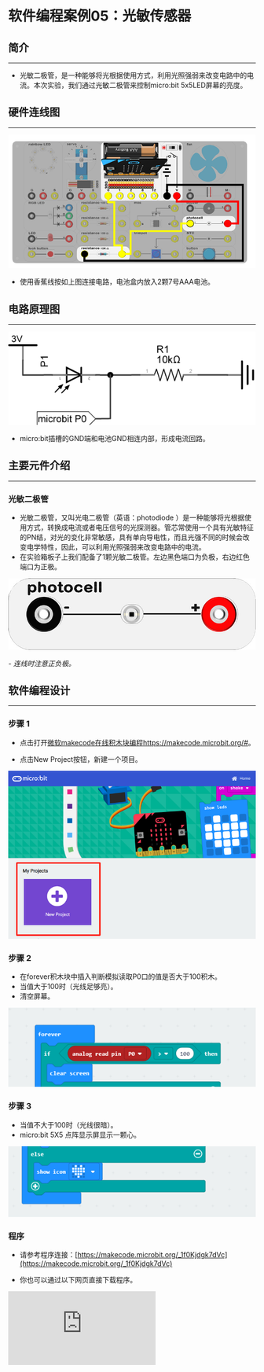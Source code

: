 # 软件编程案例05：光敏传感器

## 简介 ##
---
- 光敏二极管，是一种能够将光根据使用方式，利用光照强弱来改变电路中的电流。本次实验，我们通过光敏二极管来控制micro:bit 5x5LED屏幕的亮度。

## 硬件连线图 ##
---
![](./images/YlThssw.png)

- 使用香蕉线按如上图连接电路，电池盒内放入2颗7号AAA电池。

## 电路原理图 ##
---
![](./images/Baf6k1C.png)

- micro:bit插槽的GND端和电池GND相连内部，形成电流回路。

## 主要元件介绍 ##
---
### 光敏二极管 ###
- 光敏二极管，又叫光电二极管（英语：photodiode ）是一种能够将光根据使用方式，转换成电流或者电压信号的光探测器。管芯常使用一个具有光敏特征的PN结，对光的变化非常敏感，具有单向导电性，而且光强不同的时候会改变电学特性，因此，可以利用光照强弱来改变电路中的电流。
- 在实验箱板子上我们配备了1颗光敏二极管。左边黑色端口为负极，右边红色端口为正极。

![](./images/E1kmQUI.jpg)

*- 连线时注意正负极。*

## 软件编程设计
---
### 步骤 1

- 点击打开[微软makecode在线积木块编程https://makecode.microbit.org/#](https://makecode.microbit.org/#)。

- 点击New Project按钮，新建一个项目。

![](./images/t34k5Zb.png)

### 步骤 2

- 在forever积木块中插入判断模拟读取P0口的值是否大于100积木。
- 当值大于100时（光线足够亮）。
- 清空屏幕。

![](./images/Ll1nPCC.png)

### 步骤 3

- 当值不大于100时（光线很暗）。
- micro:bit 5X5 点阵显示屏显示一颗心。

![](./images/5WMWzWe.png)

### 程序

- 请参考程序连接：[https://makecode.microbit.org/_1f0Kjdgk7dVc](https://makecode.microbit.org/_1f0Kjdgk7dVc)

- 你也可以通过以下网页直接下载程序。



<div
    style={{
        position: 'relative',
        paddingBottom: '60%',
        overflow: 'hidden',
    }}
>
    <iframe
        src="https://makecode.microbit.org/_1f0Kjdgk7dVc"
        frameborder="0"
        sandbox="allow-popups allow-forms allow-scripts allow-same-origin"
        style={{
            position: 'absolute',
            width: '100%',
            height: '100%',
        }}
    />
</div>

## 结论
---
- 亮光不显示，光线变暗显示一颗心。


## 思考
---


## 常见问题
---


## 相关阅读
---
